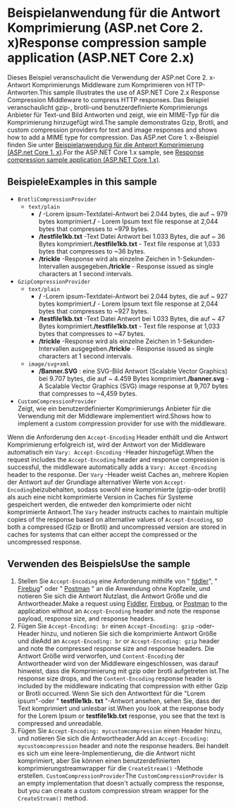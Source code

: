 # <a name="response-compression-sample-application-aspnet-core-2x"></a><span data-ttu-id="d2ce9-101">Beispielanwendung für die Antwort Komprimierung (ASP.net Core 2. x)</span><span class="sxs-lookup"><span data-stu-id="d2ce9-101">Response compression sample application (ASP.NET Core 2.x)</span></span>

<span data-ttu-id="d2ce9-102">Dieses Beispiel veranschaulicht die Verwendung der ASP.net Core 2. x-Antwort Komprimierungs Middleware zum Komprimieren von HTTP-Antworten.</span><span class="sxs-lookup"><span data-stu-id="d2ce9-102">This sample illustrates the use of ASP.NET Core 2.x Response Compression Middleware to compress HTTP responses.</span></span> <span data-ttu-id="d2ce9-103">Das Beispiel veranschaulicht gzip-, brotli-und benutzerdefinierte Komprimierungs Anbieter für Text-und Bild Antworten und zeigt, wie ein MIME-Typ für die Komprimierung hinzugefügt wird.</span><span class="sxs-lookup"><span data-stu-id="d2ce9-103">The sample demonstrates Gzip, Brotli, and custom compression providers for text and image responses and shows how to add a MIME type for compression.</span></span> <span data-ttu-id="d2ce9-104">Das ASP.net Core 1. x-Beispiel finden Sie unter [Beispielanwendung für die Antwort Komprimierung (ASP.net Core 1. x)](https://github.com/aspnet/AspNetCore.Docs/tree/master/aspnetcore/performance/response-compression/samples/1.x).</span><span class="sxs-lookup"><span data-stu-id="d2ce9-104">For the ASP.NET Core 1.x sample, see [Response compression sample application (ASP.NET Core 1.x)](https://github.com/aspnet/AspNetCore.Docs/tree/master/aspnetcore/performance/response-compression/samples/1.x).</span></span>

## <a name="examples-in-this-sample"></a><span data-ttu-id="d2ce9-105">Beispiele</span><span class="sxs-lookup"><span data-stu-id="d2ce9-105">Examples in this sample</span></span>

* `BrotliCompressionProvider`
  * `text/plain`
    * <span data-ttu-id="d2ce9-106">**/** -Lorem ipsum-Textdatei-Antwort bei 2.044 bytes, die auf ~ 979 bytes komprimiert.</span><span class="sxs-lookup"><span data-stu-id="d2ce9-106">**/** - Lorem Ipsum text file response at 2,044 bytes that compresses to ~979 bytes.</span></span>
    * <span data-ttu-id="d2ce9-107">**/testfile1kb.txt** -Text Datei Antwort bei 1.033 Bytes, die auf ~ 36 Bytes komprimiert.</span><span class="sxs-lookup"><span data-stu-id="d2ce9-107">**/testfile1kb.txt** - Text file response at 1,033 bytes that compresses to ~36 bytes.</span></span>
    * <span data-ttu-id="d2ce9-108">**/trickle** -Response wird als einzelne Zeichen in 1-Sekunden-Intervallen ausgegeben.</span><span class="sxs-lookup"><span data-stu-id="d2ce9-108">**/trickle** - Response issued as single characters at 1 second intervals.</span></span>
* `GzipCompressionProvider`
  * `text/plain`
    * <span data-ttu-id="d2ce9-109">**/** -Lorem ipsum-Textdatei-Antwort bei 2.044 bytes, die auf ~ 927 bytes komprimiert.</span><span class="sxs-lookup"><span data-stu-id="d2ce9-109">**/** - Lorem Ipsum text file response at 2,044 bytes that compresses to ~927 bytes.</span></span>
    * <span data-ttu-id="d2ce9-110">**/testfile1kb.txt** -Text Datei Antwort bei 1.033 Bytes, die auf ~ 47 Bytes komprimiert.</span><span class="sxs-lookup"><span data-stu-id="d2ce9-110">**/testfile1kb.txt** - Text file response at 1,033 bytes that compresses to ~47 bytes.</span></span>
    * <span data-ttu-id="d2ce9-111">**/trickle** -Response wird als einzelne Zeichen in 1-Sekunden-Intervallen ausgegeben.</span><span class="sxs-lookup"><span data-stu-id="d2ce9-111">**/trickle** - Response issued as single characters at 1 second intervals.</span></span>
  * `image/svg+xml`
    * <span data-ttu-id="d2ce9-112">**/Banner.SVG** : eine SVG-Bild Antwort (Scalable Vector Graphics) bei 9.707 bytes, die auf ~ 4.459 Bytes komprimiert.</span><span class="sxs-lookup"><span data-stu-id="d2ce9-112">**/banner.svg** - A Scalable Vector Graphics (SVG) image response at 9,707 bytes that compresses to ~4,459 bytes.</span></span>
* `CustomCompressionProvider`<br><span data-ttu-id="d2ce9-113">Zeigt, wie ein benutzerdefinierter Komprimierungs Anbieter für die Verwendung mit der Middleware implementiert wird.</span><span class="sxs-lookup"><span data-stu-id="d2ce9-113">Shows how to implement a custom compression provider for use with the middleware.</span></span>

<span data-ttu-id="d2ce9-114">Wenn die Anforderung den `Accept-Encoding` Header enthält und die Antwort Komprimierung erfolgreich ist, wird der Antwort von der Middleware automatisch ein `Vary: Accept-Encoding` -Header hinzugefügt.</span><span class="sxs-lookup"><span data-stu-id="d2ce9-114">When the request includes the `Accept-Encoding` header and response compression is successful, the middleware automatically adds a `Vary: Accept-Encoding` header to the response.</span></span> <span data-ttu-id="d2ce9-115">Der `Vary` -Header weist Caches an, mehrere Kopien der Antwort auf der Grundlage alternativer Werte von `Accept-Encoding`beizubehalten, sodass sowohl eine komprimierte (gzip-oder brotli) als auch eine nicht komprimierte Version in Caches für Systeme gespeichert werden, die entweder den komprimierte oder nicht komprimierte Antwort.</span><span class="sxs-lookup"><span data-stu-id="d2ce9-115">The `Vary` header instructs caches to maintain multiple copies of the response based on alternative values of `Accept-Encoding`, so both a compressed (Gzip or Brotli) and uncompressed version are stored in caches for systems that can either accept the compressed or the uncompressed response.</span></span>

## <a name="use-the-sample"></a><span data-ttu-id="d2ce9-116">Verwenden des Beispiels</span><span class="sxs-lookup"><span data-stu-id="d2ce9-116">Use the sample</span></span>

1. <span data-ttu-id="d2ce9-117">Stellen Sie `Accept-Encoding` eine Anforderung mithilfe von " [fddler](https://www.telerik.com/fiddler)", " [Firebug](https://getfirebug.com/)" oder " [Postman](https://www.getpostman.com/) " an die Anwendung ohne Kopfzeile, und notieren Sie sich die Antwort Nutzlast, die Antwort Größe und die Antwortheader.</span><span class="sxs-lookup"><span data-stu-id="d2ce9-117">Make a request using [Fiddler](https://www.telerik.com/fiddler), [Firebug](https://getfirebug.com/), or [Postman](https://www.getpostman.com/) to the application without an `Accept-Encoding` header and note the response payload, response size, and response headers.</span></span>
1. <span data-ttu-id="d2ce9-118">Fügen Sie `Accept-Encoding: br` einen `Accept-Encoding: gzip` -oder-Header hinzu, und notieren Sie sich die komprimierte Antwort Größe und die</span><span class="sxs-lookup"><span data-stu-id="d2ce9-118">Add an `Accept-Encoding: br` or `Accept-Encoding: gzip` header and note the compressed response size and response headers.</span></span> <span data-ttu-id="d2ce9-119">Die Antwort Größe wird verworfen, und `Content-Encoding` der Antwortheader wird von der Middleware eingeschlossen, was darauf hinweist, dass die Komprimierung mit gzip oder brotli aufgetreten ist.</span><span class="sxs-lookup"><span data-stu-id="d2ce9-119">The response size drops, and the `Content-Encoding` response header is included by the middleware indicating that compression with either Gzip or Brotli occurred.</span></span> <span data-ttu-id="d2ce9-120">Wenn Sie sich den Antworttext für die "Lorem ipsum"-oder " **testfile1kb. txt** "-Antwort ansehen, sehen Sie, dass der Text komprimiert und unlesbar ist.</span><span class="sxs-lookup"><span data-stu-id="d2ce9-120">When you look at the response body for the Lorem Ipsum or **testfile1kb.txt** response, you see that the text is compressed and unreadable.</span></span>
1. <span data-ttu-id="d2ce9-121">Fügen Sie `Accept-Encoding: mycustomcompression` einen Header hinzu, und notieren Sie sich die Antwortheader.</span><span class="sxs-lookup"><span data-stu-id="d2ce9-121">Add an `Accept-Encoding: mycustomcompression` header and note the response headers.</span></span> <span data-ttu-id="d2ce9-122">Bei handelt es sich um eine leere-Implementierung, die die Antwort nicht komprimiert, aber Sie können einen benutzerdefinierten komprimierungstreamwrapper für die `CreateStream()` -Methode erstellen. `CustomCompressionProvider`</span><span class="sxs-lookup"><span data-stu-id="d2ce9-122">The `CustomCompressionProvider` is an empty implementation that doesn't actually compress the response, but you can create a custom compression stream wrapper for the `CreateStream()` method.</span></span>
